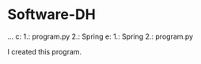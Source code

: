 # Software-DH
...
c:
1.: program.py
2.: Spring
e:
1.: Spring
2.: program.py

I created this program.


